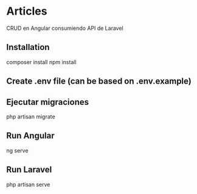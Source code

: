 # Articles
CRUD en Angular consumiendo API de Laravel

## Installation
composer install
npm install

## Create .env file (can be based on .env.example)

## Ejecutar migraciones
php artisan migrate

##  Run Angular
ng serve

## Run Laravel
php artisan serve
